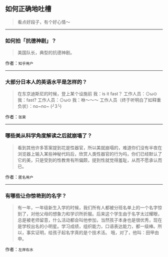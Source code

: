 ## 如何正确地吐槽

> 看点好段子，有个好心情～


 
---

### 如何拍「抗德神剧」？

> 美国队长，典型的抗德神剧。


作者：`知乎用户`

---

### 大部分日本人的英语水平是怎样的？

> 在东京迪斯尼的时候，登上某个设施前
> 我：is it fast？
> 工作人员：⊙ω⊙
> 我：fast?
> 工作人员：⊙ω⊙
> 我：咻～～～
> 工作人员（终于听明白了如释重负状）：no~no~
> (╯3╰)


作者：`张昊`

---

### 哪些美从科学角度解读之后就崩塌了？

> 看到其他许多答案提到花是性器官，所以美就崩塌的，难道你们没有半夜在浏览器上输入某些神秘代码后，欣赏人类性器官的行为吗，你们已经默认了它的美，只是受到的性教育有所偏颇，提到性就觉得羞耻，从而不愿承认而已。


作者：`匿名用户`

---

### 有哪些让你惊艳到的名字？

> 有一年，一年级新生入学的时候，我们所有人都被分班名单上的一个名字惊到了，对他父母的想象力和学识所折服。后来这个学生由于名字太过耀眼，总是被老师留意，什么活动都会叫他参加，当然孩子本身也是很优秀，现在是学校出名的小明星。学习成绩，组织能力，口语表达能力，都一级棒。所以，事实证明，给孩子起名字真的是个技术活。
> 哦，对了，他叫：田甲由申。


作者：`左岸右水`